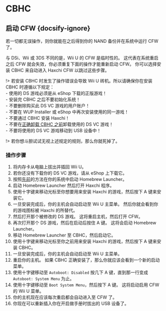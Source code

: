 # CBHC

## 启动 CFW {docsify-ignore}

若一切都无误操作，则你就能在之后得到你的 NAND 备份并在系统中运行 CFW 了。

与 DSi、Wii 或 3DS 不同的是，Wii U 的 CFW 是临时性的。 这代表在系统重启之后 CFW 就会失效，你必须重复下面的操作才能重新启动 CFW。 你可以选择安装 CBHC 来自动进入 Haxchi CFW 以跳过这些步骤。

!> 若安装 CBHC 时发生了操作错误会导致 Wii U 砖机。所以请确保你在安装 CBHC 时遵循以下规定： <br>- 使用的 DS 游戏必须是从 eShop 下载的正版游戏！ <br>- 安装完 CBHC 之后不要初始化系统！ <br>- 不要删除购买此 DS VC 游戏的用户账户！ <br>- 不要在 WUP Installer 或 eShop 中再次安装使用的同一游戏！ <br>- 不要通过 CBHC 安装 Haxchi！ <br>- 不要在[正确卸载 CBHC 之前](../uninstall-cbhc)卸载使用的 DS VC 游戏！ <br>- 不要将使用的 DS VC 游戏移动到 USB 设备中！

!> 若你想斗胆试试无视上述规定的规则，那么你就死掉了。

### 操作步骤

1. 将内存卡从电脑上拔出并插回 Wii U。
1. 若你还没有下载你的 DS VC 游戏，请从 eShop 上下载它。
1. 按照[先前](browser-exploit)的方法在你的系统中启动 Homebrew Launcher。
1. 启动 Homebrew Launcher 然后打开 Haxchi 程序。
1. 使用十字键来移动光标至你想要用来安装 Haxchi 的游戏，然后按下 A 键来安装它。
1. 一旦安装完成后，你的主机会自动启动至 Wii U 主菜单。 然后你就会看到你的游戏图标被 Haxchi 的所替代。
1. 然后打开那个被修改的 DS 游戏。 这将重启主机，然后打开 CFW。
1. 再次打开那个 DS 游戏，然后在启动后按住 A 键。 这将会启动 Homebrew Launcher。
1. 移动 Homebrew Launcher 至 CBHC，然后启动它。
1. 使用十字键来移动光标至你之前用来安装 Haxchi 的游戏，然后按下 A 键来安装 CBHC。
1. 一旦安装完成后，你的主机会自动启动至 Wii U 主菜单。
1. 重启你的主机。 如果 CBHC 正确安装了，那么你就应该会看到一个新的启动菜单。
1. 使用十字键移动至 `Autoboot: Disabled` 按几下 A 键，直到那一行变成 `Autoboot: System Menu` 为止。
1. 使用十字键移动至 `Boot System Menu`，然后按下 A 键。 这将启动启用 CFW 的 Wii U 菜单。
1. 你的主机现在应该每次重启都会自动进入至 CFW 了。
1. 你现在可以重新插入你在开启做手册时拔出的 USB 设备了。
